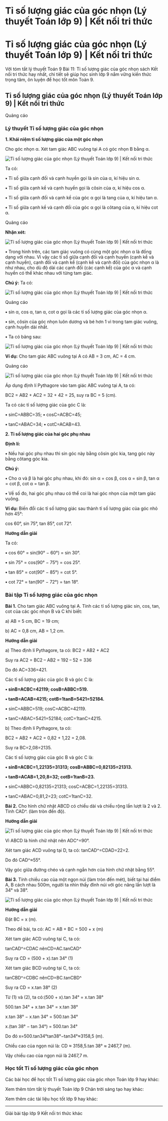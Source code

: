 # Tỉ số lượng giác của góc nhọn (Lý thuyết Toán lớp 9) | Kết nối tri thức

# Tỉ số lượng giác của góc nhọn (Lý thuyết Toán lớp 9) | Kết nối tri thức

Với tóm tắt lý thuyết Toán 9 Bài 11: Tỉ số lượng giác của góc nhọn sách Kết nối tri thức hay nhất, chi tiết sẽ giúp học sinh lớp 9 nắm vững kiến thức trọng tâm, ôn luyện để học tốt môn Toán 9.

## Tỉ số lượng giác của góc nhọn (Lý thuyết Toán lớp 9) | Kết nối tri thức

Quảng cáo

### **Lý thuyết Tỉ số lượng giác của góc nhọn**

**1\. Khái niệm tỉ số lượng giác của một góc nhọn**

Cho góc nhọn α. Xét tam giác ABC vuông tại A có góc nhọn B bằng α.

![Tỉ số lượng giác của góc nhọn \(Lý thuyết Toán lớp 9\) | Kết nối tri thức](https://vietjack.com/toan-9-kn/images/ly-thuyet-bai-11-ti-so-luong-giac-cua-goc-nhon.PNG)

Ta có:

**•** Tỉ số giữa cạnh đối và cạnh huyền gọi là sin của α, kí hiệu sin α.

**•** Tỉ số giữa cạnh kề và cạnh huyền gọi là côsin của α, kí hiệu cos α.

**•** Tỉ số giữa cạnh đối và cạnh kề của góc α gọi là tang của α, kí hiệu tan α.

**•** Tỉ số giữa cạnh kề và cạnh đối của góc α gọi là côtang của α, kí hiệu cot α.

Quảng cáo

**Nhận xét:**

![Tỉ số lượng giác của góc nhọn \(Lý thuyết Toán lớp 9\) | Kết nối tri thức](https://vietjack.com/toan-9-kn/images/ly-thuyet-bai-11-ti-so-luong-giac-cua-goc-nhon-1.PNG)

**•** Trong hình trên, các tam giác vuông có cùng một góc nhọn α là đồng dạng với nhau. Vì vậy các tỉ số giữa cạnh đối và cạnh huyền (cạnh kề và cạnh huyền), cạnh đối và cạnh kề (cạnh kề và cạnh đối) của góc nhọn α là như nhau, cho dù độ dài các cạnh đối (các cạnh kề) của góc α và cạnh huyền có thể khác nhau với từng tam giác.

**Chú ý:** Ta có:

![Tỉ số lượng giác của góc nhọn \(Lý thuyết Toán lớp 9\) | Kết nối tri thức](https://vietjack.com/toan-9-kn/images/ly-thuyet-bai-11-ti-so-luong-giac-cua-goc-nhon-2.PNG)

Quảng cáo

**•** sin α, cos α, tan α, cot α gọi là các tỉ số lượng giác của góc nhọn α.

**•** sin, côsin của góc nhọn luôn dương và bé hơn 1 vì trong tam giác vuông, cạnh huyền dài nhất.

**•** Ta có bảng sau:

![Tỉ số lượng giác của góc nhọn \(Lý thuyết Toán lớp 9\) | Kết nối tri thức](https://vietjack.com/toan-9-kn/images/ly-thuyet-bai-11-ti-so-luong-giac-cua-goc-nhon-3.PNG)

**Ví dụ:** Cho tam giác ABC vuông tại A có AB = 3 cm, AC = 4 cm.

Quảng cáo

![Tỉ số lượng giác của góc nhọn \(Lý thuyết Toán lớp 9\) | Kết nối tri thức](https://vietjack.com/toan-9-kn/images/ly-thuyet-bai-11-ti-so-luong-giac-cua-goc-nhon-4.PNG)

Áp dụng định lí Pythagore vào tam giác ABC vuông tại A, ta có:

BC2 = AB2 \+ AC2 = 32 \+ 42 = 25, suy ra BC = 5 (cm).

Ta có các tỉ số lượng giác của góc C là:

**•** sinC=ABBC=35; **•** cosC=ACBC=45;

**•** tanC=ABAC=34; **•** cotC=ACAB=43.

**2\. Tỉ số lượng giác của hai góc phụ nhau**

**Định lí:**

**•** Nếu hai góc phụ nhau thì sin góc này bằng côsin góc kia, tang góc này bằng côtang góc kia.

**Chú ý:**

**•** Cho α và β là hai góc phụ nhau, khi đó: sin α = cos β, cos α = sin β, tan α = cot β, cot α = tan β.

**•** Về số đo, hai góc phụ nhau có thể coi là hai góc nhọn của một tam giác vuông.

**Ví dụ:** Biến đổi các tỉ số lượng giác sau thành tỉ số lượng giác của góc nhỏ hơn 45°:

cos 60°, sin 75°, tan 85°, cot 72°.

**Hướng dẫn giải**

Ta có:

**•** cos 60° = sin(90° − 60°) = sin 30°.

**•** sin 75° = cos(90° − 75°) = cos 25°.

**•** tan 85° = cot(90° − 85°) = cot 5°.

**•** cot 72° = tan(90° − 72°) = tan 18°.

### **Bài tập Tỉ số lượng giác của góc nhọn**

**Bài 1.** Cho tam giác ABC vuông tại A. Tính các tỉ số lượng giác sin, cos, tan, cot của các góc nhọn B và C khi biết:

a) AB = 5 cm, BC = 19 cm;

b) AC = 0,8 cm, AB = 1,2 cm.

**Hướng dẫn giải**

a) Theo định lí Pythagore, ta có: BC2 = AB2 \+ AC2

Suy ra AC2 = BC2 – AB2 = 192 – 52 = 336

Do đó AC=336=421.

Các tỉ số lượng giác của góc B và góc C là:

**• sinB=ACBC=42119; cosB=ABBC=519.**

**• tanB=ACAB=4215; cotB=1tanB=5421=52184.**

**•** sinC=ABBC=519; cosC=ACBC=42119.

**•** tanC=ABAC=5421=52184; cotC=1tanC=4215.

b) Theo định lí Pythagore, ta có: 

BC2 = AB2 \+ AC2 = 0,82 \+ 1,22 = 2,08.

Suy ra BC=2,08=2135.

Các tỉ số lượng giác của góc B và góc C là:

**• sinB=ACBC=1,22135=31313; cosB=ABBC=0,82135=21313.**

**• tanB=ACAB=1,20,8=32; cotB=1tanB=23.**

**•** sinC=ABBC=0,82135=21313; cosC=ACBC=1,22135=31313.

**•** tanC=ABAC=0,81,2=23; cotC=1tanC=32.

**Bài 2.** Cho hình chữ nhật ABCD có chiều dài và chiều rộng lần lượt là 2 và 2. Tính CAD^. (làm tròn đến độ).

**Hướng dẫn giải**

![Tỉ số lượng giác của góc nhọn \(Lý thuyết Toán lớp 9\) | Kết nối tri thức](https://vietjack.com/toan-9-kn/images/ly-thuyet-bai-11-ti-so-luong-giac-cua-goc-nhon-5.PNG)

Vì ABCD là hình chữ nhật nên ADC^=90°.

Xét tam giác ACD vuông tại D, ta có: tanCAD^=CDAD=22=2.

Do đó CAD^≈55°.

Vậy góc giữa đường chéo và cạnh ngắn hơn của hình chữ nhật bằng 55°.

**Bài 3.** Tính chiều cao của một ngọn núi (làm tròn đến mét), biết tại hai điểm A, B cách nhau 500m, người ta nhìn thấy đỉnh núi với góc nâng lần lượt là 34° và 38°.

![Tỉ số lượng giác của góc nhọn \(Lý thuyết Toán lớp 9\) | Kết nối tri thức](https://vietjack.com/toan-9-kn/images/ly-thuyet-bai-11-ti-so-luong-giac-cua-goc-nhon-6.PNG)

**Hướng dẫn giải**

Đặt BC = x (m).

Theo đề bài, ta có: AC = AB + BC = 500 + x (m)

Xét tam giác ACD vuông tại C, ta có:

tanCAD^=CDAC nênCD=AC.tanCAD^

Suy ra CD = (500 + x).tan 34° (1)

Xét tam giác BCD vuông tại C, ta có:

tanCBD^=CDBC nênCD=BC.tanCBD^

Suy ra CD = x.tan 38° (2)

Từ (1) và (2), ta có:(500 + x).tan 34° = x.tan 38°

500.tan 34° + x.tan 34° = x.tan 38°

x.tan 38° − x.tan 34° = 500.tan 34°

x.(tan 38° − tan 34°) = 500.tan 34°

Do đó x=500.tan34°tan38°−tan34°≈3158,5 (m).

Chiều cao của ngọn núi là: CD ≈ 3158,5.tan 38° ≈ 2467,7 (m).

Vậy chiều cao của ngọn núi là 2467,7 m.

### **Học tốt Tỉ số lượng giác của góc nhọn**

Các bài học để học tốt Tỉ số lượng giác của góc nhọn Toán lớp 9 hay khác:

Xem thêm tóm tắt lý thuyết Toán lớp 9 Chân trời sáng tạo hay khác:

Xem thêm các tài liệu học tốt lớp 9 hay khác:

* * *

Giải bài tập lớp 9 Kết nối tri thức khác
